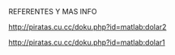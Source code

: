 REFERENTES Y MAS INFO

http://piratas.cu.cc/doku.php?id=matlab:dolar2

http://piratas.cu.cc/doku.php?id=matlab:dolar1
